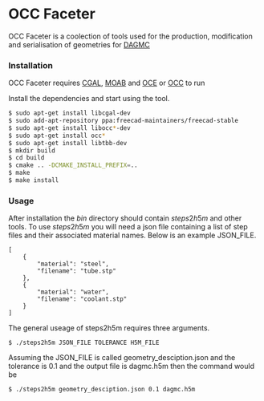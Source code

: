 # OCC Faceter

OCC Faceter is a coolection of tools used for the production, modification and serialisation of geometries for [DAGMC](https://svalinn.github.io/DAGMC/)


### Installation

OCC Faceter requires [CGAL](https://cgal.org/), [MOAB](https://press3.mcs.anl.gov/sigma/moab-library/) and [OCE](https://github.com/tpaviot/oce) or [OCC](https://www.opencascade.com) to run

Install the dependencies and start using the tool.

```sh
$ sudo apt-get install libcgal-dev
$ sudo add-apt-repository ppa:freecad-maintainers/freecad-stable
$ sudo apt-get install libocc*-dev
$ sudo apt-get install occ*
$ sudo apt-get install libtbb-dev
$ mkdir build
$ cd build
$ cmake .. -DCMAKE_INSTALL_PREFIX=..
$ make
$ make install
```

### Usage

After installation the $bin$ directory should contain $steps2h5m$ and other tools. To use $steps2h5m$ you will need a json file containing a list of step files and their associated material names. Below is an example JSON_FILE.

```
[
    {
        "material": "steel",
        "filename": "tube.stp"
    },
    {
        "material": "water",
        "filename": "coolant.stp"
    }
]
```

The general useage of steps2h5m requires three arguments.

```
$ ./steps2h5m JSON_FILE TOLERANCE H5M_FILE
```

Assuming the JSON_FILE is called geometry_desciption.json and the tolerance is 0.1 and the output file is dagmc.h5m then the command would be


```
$ ./steps2h5m geometry_desciption.json 0.1 dagmc.h5m
```





